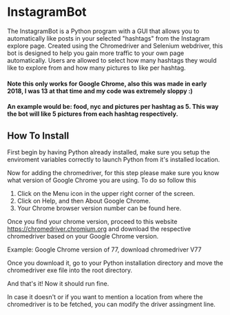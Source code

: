 # InstagramBot
The InstagramBot is a Python program with a GUI that allows you to automatically like posts in your selected "hashtags" from the Instagram explore page.
Created using the Chromedriver and Selenium webdriver, this bot is designed to help you gain more traffic to your own page automatically.
Users are allowed to select how many hashtags they would like to explore from and how many pictures to like per hashtag.


#### Note this only works for Google Chrome, also this was made in early 2018, I was 13 at that time and my code was extremely sloppy :)


#### An example would be: food, nyc and pictures per hashtag as 5. This way the bot will like 5 pictures from each hashtag respectively.

## How To Install
First begin by having Python already installed, make sure you setup the enviroment variables correctly to launch Python from it's installed location.

Now for adding the chromedriver, for this step please make sure you know what version of Google Chrome you are using. To do so follow this
1) Click on the Menu icon in the upper right corner of the screen.
2) Click on Help, and then About Google Chrome.
3) Your Chrome browser version number can be found here.

Once you find your chrome version, proceed to this website https://chromedriver.chromium.org and download the respective chromedriver based on your Google Chrome version.

Example: Google Chrome version of 77, download chromedriver V77

Once you download it, go to your Python installation directory and move the chromedriver exe file into the root directory.

And that's it! Now it should run fine.

In case it doesn't or if you want to mention a location from where the chromedriver is to be fetched, you can modify the driver assingment line.
